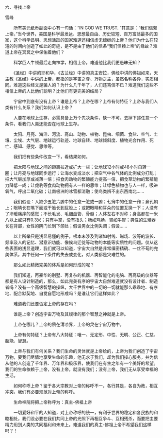 六、寻找上帝

雪峰


　　所有美元纸币副面中心有一句话：“IN GOD WE TRUST. ”其意是：“我们信赖上帝。”当今世界，美国是科学最发达、思想最自由、历史较短、百万富翁最多的国家，这个科学昌明、思想活跃的国家难道还相信虚无缥缈的上帝？他们为什么在较短的时间内创造了如此的奇迹，是不是由于他们的信条“我们信赖上帝”的缘故？难道上帝在冥冥之中保佑着他们？

　　科学巨人牛顿最后走向神学，相信上帝，难道他比我们更愚昧无知？

　　《圣经》中讲的耶和华，《古兰经》中讲的真主安拉，佛经中讲的佛祖如来，天主教《圣经》中讲的上帝，都指的是宇宙之尊、万物之主，虽然名称各异，实质相同。难道这些经文是骗人的？为什么几千年了，人们还笃信不已？难道我们这些不相信上帝的人比他们聪明？比他们有更完美的结局？

　　宇宙中到底有没有上帝？谁是上帝？上帝在哪？上帝有何特征？上帝与我们人类有什么关系？我们如何认识上帝？

　　人要在地球上生存，必需具备上万个先决条件，缺一不可。去掉下述任意一个条件，看我们人类还能否在地球上生存。

　　太阳、月亮、海洋、河流、高山、动物、植物、昆虫、细菌、食盐、空气、土壤、尘埃、大气层、地球运行轨迹、地球自转、地球倾斜度、植物光合作用、死亡、感知、感觉、思维等。

　　我们把有些条件改变一下，看结果如何。

　　把太阳与地球之间的距离拉近或扩大一些；让地球12小时或48小时自转一圈；让月亮与地球同步运行；让海水变成淡水；把空气中各气体的比例成分打乱；把大气层加厚或减薄一倍；把食肉动物的繁殖能力提高一倍，把食草动物的繁殖能力降低一成；让虎豹等食肉动物拥有人一样的思维；让绿色植物也与人一样，吸进氧气，呼出二氧化碳；让南极洲的冰雪都消融；使鸟类辨不出东西南北……

　　我们假设：人缺少五脏六腑中的任意一脏或一腑；七窍中的任意一窍；鼻孔朝上；眼睛长在嘴下面或干脆长到屁股上；或把眼睛和耳朵的位置互换一下；人没有了冷暖痛痒的感觉；不长毛发、毛细血管、骨髓；人体左右不对称；身高都在一米八以上或只有0.3米；只有手掌，没有指头；肠如鸡肠，胃如牛胃；男性的生殖器长在背部，女性的阴门长到下颌处；假设男女比例失调；假设……

　　以上所举只是浅显易懂的例子，根本未涉及到诸如射线、磁场、波等的波长、频率及人的记忆、潜意识功能、像候鸟迁徙等动物的本能等实质性的问题。仅从这些表面的浅显道理，我们就可以知道，宇宙大自然是非常缜密精确、一丝不苟的完美体系，其中任何一个条件的失去或变化，对人类都是灾难性的。

　　那么如此精微完美的体系是如何形成的呢？

　　我们知道，再豪华的别墅、再复杂的机器、再智能化的电脑、再高级的仪器等都是有人设计制造的，那么，如此完美有序的宇宙大自然难道就没有设计者、制造者吗？没有一个高级智慧的操纵，大千世界中的一切的一切就能那么乖乖地、有序地、配合默契地、自觉自愿地形成吗？是谁让它们这样如此？

　　难道我们还要否定上帝的存在吗？

　　谁是上帝？创造宇宙万物及其规律的那个智慧之神就是上帝。

　　上帝在哪儿？上帝的质在清凉界，上帝的灵在宇宙万物中。

　　上帝有何特征？上帝有八大特征：唯一、无定形、中性、无明、公正、仁慈、超能、智慧。

　　上帝与我们有何关系？我们生命的灵体就是上帝给的，上帝为我们创造了宇宙万物，要我们尽情地享受生命的乐趣，他无求于我们，却为我们操心服务，并为信从他的人创造了千年界、万年界和极乐界，使我们在有生之年有一个美好的希望。我们的生命依赖于上帝，没有上帝，就没有我们；没有上帝，我们无从享受幸福的生活。

　　如何称呼上帝？鉴于各大宗教对上帝的称呼不一，各行其是，各自为政，相互冲突，我们有必要规范对上帝的称呼。

　　生命禅院将把上帝称呼为：真主-佛祖上帝

　　一切爱好和平的人知道，对上帝称呼的统一，有利于世界的稳定和各民族的和睦相处，我们没必要在我们共同上帝的光照下再相互争斗、互相残杀，而要把主要精力用到人类的共同福利和未来上。难道我们的真主-佛祖上帝不希望我们这样吗？！



